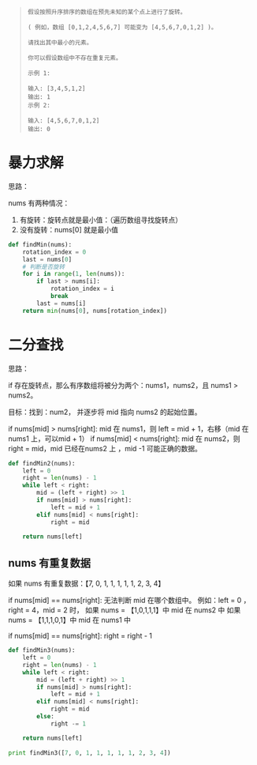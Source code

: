 > ```properties
> 假设按照升序排序的数组在预先未知的某个点上进行了旋转。
> 
> ( 例如，数组 [0,1,2,4,5,6,7] 可能变为 [4,5,6,7,0,1,2] )。
> 
> 请找出其中最小的元素。
> 
> 你可以假设数组中不存在重复元素。
> 
> 示例 1:
> 
> 输入: [3,4,5,1,2]
> 输出: 1
> 示例 2:
> 
> 输入: [4,5,6,7,0,1,2]
> 输出: 0
> ```

# 暴力求解

思路：

nums 有两种情况：

1. 有旋转：旋转点就是最小值：（遍历数组寻找旋转点）
2. 没有旋转：nums[0] 就是最小值

```python
def findMin(nums):
    rotation_index = 0
    last = nums[0]
    # 判断是否旋转
    for i in range(1, len(nums)):
        if last > nums[i]:
            rotation_index = i
            break
        last = nums[i]
    return min(nums[0], nums[rotation_index])
```

# 二分查找

思路：

if 存在旋转点，那么有序数组将被分为两个：nums1，nums2，且 nums1 > nums2。

目标：找到：num2， 并逐步将 mid 指向 nums2 的起始位置。

if nums[mid] > nums[right]: mid 在 nums1，则 left = mid + 1，右移（mid 在nums1 上，可以mid + 1）
if nums[mid] < nums[right]: mid 在 nums2，则 right = mid，mid 已经在nums2 上 ，mid -1 可能正确的数据。

```python
def findMin2(nums):
    left = 0
    right = len(nums) - 1
    while left < right:
        mid = (left + right) >> 1
        if nums[mid] > nums[right]:
            left = mid + 1
        elif nums[mid] < nums[right]:
            right = mid

    return nums[left]
```



## nums 有重复数据

如果 nums 有重复数据：【7, 0, 1, 1, 1, 1, 1, 2, 3, 4】

if nums[mid] == nums[right]: 无法判断 mid 在哪个数组中。
例如：left = 0 ，right = 4，mid = 2 时，
如果 nums = 【1,0,1,1,1】中 mid 在 nums2 中
如果 nums = 【1,1,1,0,1】中 mid 在 nums1 中

if nums[mid] == nums[right]: right = right - 1

```python
def findMin3(nums):
    left = 0
    right = len(nums) - 1
    while left < right:
        mid = (left + right) >> 1
        if nums[mid] > nums[right]:
            left = mid + 1
        elif nums[mid] < nums[right]:
            right = mid
        else:
            right -= 1

    return nums[left]
  
print findMin3([7, 0, 1, 1, 1, 1, 1, 2, 3, 4])
```